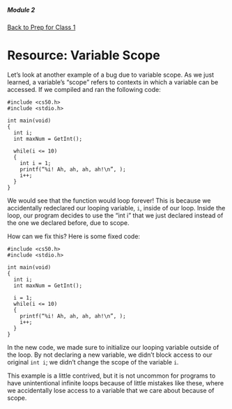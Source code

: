 ##### Module 2
[Back to Prep for Class 1](../../class1-prep)
# Resource: Variable Scope

Let’s look at another example of a bug due to variable scope.
As we just learned, a variable’s “scope” refers to contexts in which a variable can be accessed.  If we compiled and ran the following code:
```
#include <cs50.h>
#include <stdio.h>

int main(void)
{
  int i;
  int maxNum = GetInt();

  while(i <= 10)
  {
    int i = 1;
    printf(“%i! Ah, ah, ah, ah!\n”, );
    i++;
  }
}
```

We would see that the function would loop forever! 
This is because we accidentally redeclared our looping variable, `i`, inside of our loop.  Inside the loop, our program decides to use the “int i” that we just declared instead of the one we declared before, due to scope.

How can we fix this?  Here is some fixed code:
```
#include <cs50.h>
#include <stdio.h>

int main(void)
{
  int i;
  int maxNum = GetInt();

  i = 1;
  while(i <= 10)
  {
    printf(“%i! Ah, ah, ah, ah!\n”, );
    i++;
  }
}
```

In the new code, we made sure to initialize our looping variable outside of the loop.  By not declaring a new variable, we didn’t block access to our original `int i`; we didn’t change the scope of the variable `i`.

This example is a little contrived, but it is not uncommon for programs to have unintentional infinite loops because of little mistakes like these, where we accidentally lose access to a variable that we care about because of scope.
